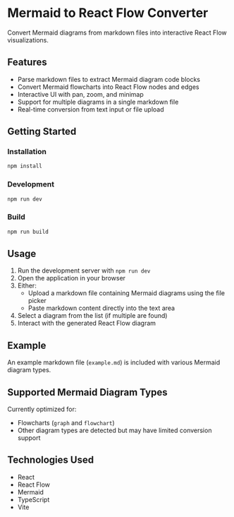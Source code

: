 # Mermaid to React Flow Converter

Convert Mermaid diagrams from markdown files into interactive React Flow visualizations.

## Features

- Parse markdown files to extract Mermaid diagram code blocks
- Convert Mermaid flowcharts into React Flow nodes and edges
- Interactive UI with pan, zoom, and minimap
- Support for multiple diagrams in a single markdown file
- Real-time conversion from text input or file upload

## Getting Started

### Installation

```bash
npm install
```

### Development

```bash
npm run dev
```

### Build

```bash
npm run build
```

## Usage

1. Run the development server with `npm run dev`
2. Open the application in your browser
3. Either:
   - Upload a markdown file containing Mermaid diagrams using the file picker
   - Paste markdown content directly into the text area
4. Select a diagram from the list (if multiple are found)
5. Interact with the generated React Flow diagram

## Example

An example markdown file (`example.md`) is included with various Mermaid diagram types.

## Supported Mermaid Diagram Types

Currently optimized for:
- Flowcharts (`graph` and `flowchart`)
- Other diagram types are detected but may have limited conversion support

## Technologies Used

- React
- React Flow
- Mermaid
- TypeScript
- Vite